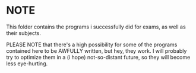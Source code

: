 # NOTE

This folder contains the programs i successfully did for exams, as well as their subjects.

PLEASE NOTE that there's a high possibility for some of the programs contained here to be AWFULLY written, but hey, they work.
I will probably try to optimize them in a (i hope) not-so-distant future, so they will become less eye-hurting.
